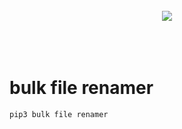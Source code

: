 <h1></h1>
<p>
<p></p><div class="separator" style="clear: both; text-align: center;"><div class="separator" style="clear: both; text-align: center;"><a href="-" style="margin-left: 1em; margin-right: 1em;"><img border="0" data-original-height="352" data-original-width="1149" height="1" src="-" width="1" /></a></div><br /><a href="https://payhip.com/b/AlZBY" rel="" style="margin-left: 1em; margin-right: 1em;"><img border="0" data-original-height="Auto" data-original-width="Auto" src="https://images.payhip.com/o_1fs1gqvos13krrluavn1vf81hiam.jpeg" /></a></div><br />&nbsp;<br /><br /><p></p>

# bulk file renamer
```bash
pip3 bulk file renamer